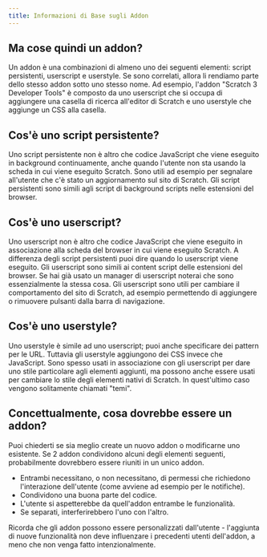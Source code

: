 ```yaml
---
title: Informazioni di Base sugli Addon
---
```


## Ma cose quindi un addon?
Un addon è una combinazioni di almeno uno dei seguenti elementi: script persistenti, userscript e userstyle. Se sono correlati, allora li rendiamo parte dello stesso addon sotto uno stesso nome. Ad esempio, l'addon "Scratch 3 Developer Tools" è composto da uno userscript che si occupa di aggiungere una casella di ricerca all'editor di Scratch e uno userstyle che aggiunge un CSS alla casella.

## Cos'è uno script persistente?
Uno script persistente non è altro che codice JavaScript che viene eseguito in background continuamente, anche quando l'utente non sta usando la scheda in cui viene eseguito Scratch. Sono utili ad esempio per segnalare all'utente che c'è stato un aggiornamento sul sito di Scratch. Gli script persistenti sono simili agli script di background scripts nelle estensioni del browser.

## Cos'è uno userscript?
Uno userscript non è altro che codice JavaScript che viene eseguito in associazione alla scheda del browser in cui viene eseguito Scratch. A differenza degli script persistenti puoi dire quando lo userscript viene eseguito. Gli userscript sono simili ai content script delle estensioni del browser. Se hai già usato un manager di userscript noterai che sono essenzialmente la stessa cosa.
Gli userscript sono utili per cambiare il comportamento del sito di Scratch, ad esempio permettendo di aggiungere o rimuovere pulsanti dalla barra di navigazione.

## Cos'è uno userstyle?
Uno userstyle è simile ad uno userscript; puoi anche specificare dei pattern per le URL. Tuttavia gli userstyle aggiungono dei CSS invece che JavaScript. Sono spesso usati in associazione con gli userscript per dare uno stile particolare agli elementi aggiunti, ma possono anche essere usati per cambiare lo stile degli elementi nativi di Scratch. In quest'ultimo caso vengono solitamente chiamati "temi".

## Concettualmente, cosa dovrebbe essere un addon?
Puoi chiederti se sia meglio create un nuovo addon o modificarne uno esistente. 
Se 2 addon condividono alcuni degli elementi seguenti, probabilmente dovrebbero essere riuniti in un unico addon.
- Entrambi necessitano, o non necessitano, di permessi che richiedono l'interazione dell'utente (come avviene ad esempio per le notifiche).
- Condividono una buona parte del codice.
- L'utente si aspetterebbe da quell'addon entrambe le funzionalità.
- Se separati, interferirebbero l'uno con l'altro.

Ricorda che gli addon possono essere personalizzati dall'utente - l'aggiunta di nuove funzionalità non deve influenzare i precedenti utenti dell'addon, a meno che non venga fatto intenzionalmente.